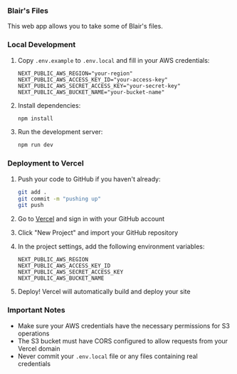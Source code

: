### Blair's Files

This web app allows you to take some of Blair's files.

### Local Development

1. Copy `.env.example` to `.env.local` and fill in your AWS credentials:
   ```
   NEXT_PUBLIC_AWS_REGION="your-region"
   NEXT_PUBLIC_AWS_ACCESS_KEY_ID="your-access-key"
   NEXT_PUBLIC_AWS_SECRET_ACCESS_KEY="your-secret-key"
   NEXT_PUBLIC_AWS_BUCKET_NAME="your-bucket-name"
   ```

2. Install dependencies:
   ```bash
   npm install
   ```

3. Run the development server:
   ```bash
   npm run dev
   ```

### Deployment to Vercel

1. Push your code to GitHub if you haven't already:
   ```bash
   git add .
   git commit -m "pushing up"
   git push
   ```

2. Go to [Vercel](https://vercel.com) and sign in with your GitHub account

3. Click "New Project" and import your GitHub repository

4. In the project settings, add the following environment variables:
   ```
   NEXT_PUBLIC_AWS_REGION
   NEXT_PUBLIC_AWS_ACCESS_KEY_ID
   NEXT_PUBLIC_AWS_SECRET_ACCESS_KEY
   NEXT_PUBLIC_AWS_BUCKET_NAME
   ```

5. Deploy! Vercel will automatically build and deploy your site

### Important Notes

- Make sure your AWS credentials have the necessary permissions for S3 operations
- The S3 bucket must have CORS configured to allow requests from your Vercel domain
- Never commit your `.env.local` file or any files containing real credentials